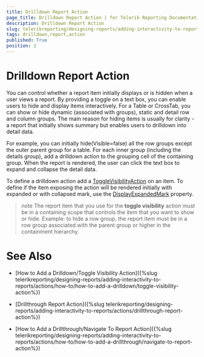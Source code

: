 ```yaml
---
title: Drilldown Report Action
page_title: Drilldown Report Action | for Telerik Reporting Documentation
description: Drilldown Report Action
slug: telerikreporting/designing-reports/adding-interactivity-to-reports/actions/drilldown-report-action
tags: drilldown,report,action
published: True
position: 2
---
```


# Drilldown Report Action



You can control whether a report item initially displays or is hidden when a user views a report. By providing a toggle      	on a text box, you can enable users to hide and display items interactively. For a Table or CrossTab, you can show or hide      	dynamic (associated with groups), static and detail row and column groups. The main reason for hiding items is usually for clarity -      	a report that initially shows summary but enables users to drilldown into detail data.

For example, you can initially hide(Visible=false) all the row groups except the outer parent group for a table. For each inner      	group (including the details group), add a drilldown action to the grouping cell of the containing group. When the report is rendered,      	the user can click the text box to expand and collapse the detail data.

To define a drilldown action add a [ToggleVisibilityAction](/reporting/api/Telerik.Reporting.ToggleVisibilityAction) on an item.      	To define if the item exposing the action will be rendered initially with expanded or with collapsed mark, use the [DisplayExpandedMark](/reporting/api/Telerik.Reporting.ToggleVisibilityAction#Telerik_Reporting_ToggleVisibilityAction_DisplayExpandedMark)     	property. 

>note The report item that you use for the  __toggle visibility__  action must be in a containing scope that controls the item that you want to show or hide.  	Example: to hide a row group, the report item must be in a row group associated with the parent group or higher in the containment hierarchy.


# See Also


 * [How to Add a Drilldown/Toggle Visibility Action]({%slug telerikreporting/designing-reports/adding-interactivity-to-reports/actions/how-to/how-to-add-a-drilldown/toggle-visibility-action%})

 * [Drillthrough Report Action]({%slug telerikreporting/designing-reports/adding-interactivity-to-reports/actions/drillthrough-report-action%})

 * [How to Add a Drillthrough/Navigate To Report Action]({%slug telerikreporting/designing-reports/adding-interactivity-to-reports/actions/how-to/how-to-add-a-drillthrough/navigate-to-report-action%})
